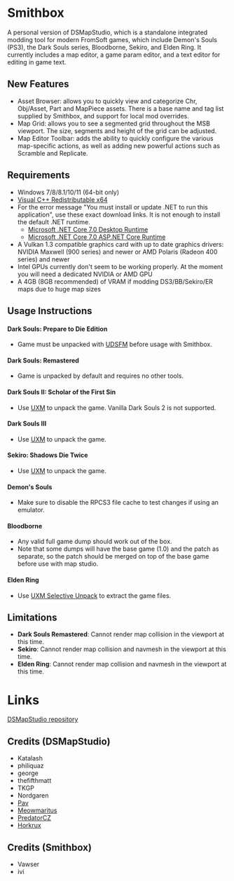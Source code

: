 # Smithbox
A personal version of DSMapStudio, which is a standalone integrated modding tool for modern FromSoft games, which include Demon's Souls (PS3), the Dark Souls series, Bloodborne, Sekiro, and Elden Ring. It currently includes a map editor, a game param editor, and a text editor for editing in game text.

## New Features
- Asset Browser: allows you to quickly view and categorize Chr, Obj/Asset, Part and MapPiece assets. There is a base name and tag list supplied by Smithbox, and support for local mod overrides.
- Map Grid: allows you to see a segmented grid throughout the MSB viewport. The size, segments and height of the grid can be adjusted.
- Map Editor Toolbar: adds the ability to quickly configure the various map-specific actions, as well as adding new powerful actions such as Scramble and Replicate.

## Requirements
* Windows 7/8/8.1/10/11 (64-bit only)
* [Visual C++ Redistributable x64](https://aka.ms/vs/16/release/vc_redist.x64.exe)
* For the error message "You must install or update .NET to run this application", use these exact download links. It is not enough to install the default .NET runtime.
  * [Microsoft .NET Core 7.0 Desktop Runtime](https://aka.ms/dotnet/7.0/windowsdesktop-runtime-win-x64.exe)
  * [Microsoft .NET Core 7.0 ASP.NET Core Runtime](https://aka.ms/dotnet/7.0/aspnetcore-runtime-win-x64.exe)
* A Vulkan 1.3 compatible graphics card with up to date graphics drivers: NVIDIA Maxwell (900 series) and newer or AMD Polaris (Radeon 400 series) and newer
* Intel GPUs currently don't seem to be working properly. At the moment you will need a dedicated NVIDIA or AMD GPU
* A 4GB (8GB recommended) of VRAM if modding DS3/BB/Sekiro/ER maps due to huge map sizes

## Usage Instructions
#### Dark Souls: Prepare to Die Edition
* Game must be unpacked with [UDSFM](https://www.nexusmods.com/darksouls/mods/1304) before usage with Smithbox.

#### Dark Souls: Remastered
* Game is unpacked by default and requires no other tools.

#### Dark Souls II: Scholar of the First Sin
* Use [UXM](https://www.nexusmods.com/sekiro/mods/26) to unpack the game. Vanilla Dark Souls 2 is not supported.

#### Dark Souls III
* Use [UXM](https://www.nexusmods.com/sekiro/mods/26) to unpack the game.

#### Sekiro: Shadows Die Twice
* Use [UXM](https://www.nexusmods.com/sekiro/mods/26) to unpack the game.

#### Demon's Souls
* Make sure to disable the RPCS3 file cache to test changes if using an emulator.

#### Bloodborne
* Any valid full game dump should work out of the box. 
* Note that some dumps will have the base game (1.0) and the patch as separate, so the patch should be merged on top of the base game before use with map studio.

#### Elden Ring
* Use [UXM Selective Unpack](https://github.com/Nordgaren/UXM-Selective-Unpack) to extract the game files.

## Limitations
* **Dark Souls Remastered**: Cannot render map collision in the viewport at this time.
* **Sekiro**: Cannot render map collision and navmesh in the viewport at this time.
* **Elden Ring**: Cannot render map collision and navmesh in the viewport at this time.

# Links
[DSMapStudio repository](https://github.com/soulsmods/DSMapStudio)

## Credits (DSMapStudio)
* Katalash
* philiquaz
* george
* thefifthmatt
* TKGP
* Nordgaren
* [Pav](https://github.com/JohrnaJohrna)
* [Meowmaritus](https://github.com/meowmaritus)
* [PredatorCZ](https://github.com/PredatorCZ)
* [Horkrux](https://github.com/horkrux)

## Credits (Smithbox)
* Vawser
* ivi


  
